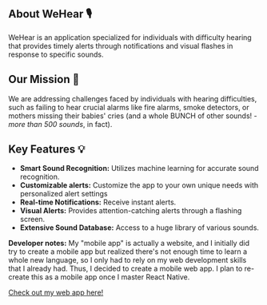 ## **About WeHear** 🎙️
WeHear is an application specialized for individuals with difficulty hearing that provides timely alerts through notifications and visual flashes in response to specific sounds.

## **Our Mission** 🎯
We are addressing challenges faced by individuals with hearing difficulties, such as failing to hear crucial alarms like fire alarms, smoke detectors, or mothers missing their babies' cries (and a whole BUNCH of other sounds! - _more than 500 sounds_, in fact).

## **Key Features** 💡
- **Smart Sound Recognition:** Utilizes machine learning for accurate sound recognition.
- **Customizable alerts:** Customize the app to your own unique needs with personalized alert settings
- **Real-time Notifications:** Receive instant alerts.
- **Visual Alerts:** Provides attention-catching alerts through a flashing screen.
- **Extensive Sound Database:** Access to a huge library of various sounds.

**Developer notes:** My "mobile app" is actually a website, and I initially did try to create a mobile app but realized there's not enough time to learn a whole new language, so I only had to rely on my web development skills that I already had. Thus, I decided to create a mobile web app. I plan to re-create this as a mobile app once I master React Native.

 [Check out my web app here!](https://aspiringlilcoder.github.io/WeHear/#)
